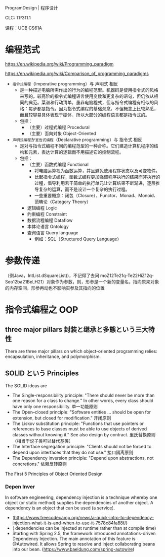 ProgramDesign | 程序设计

CLC: TP311.1

课程：UCB CS61A

# 编程范式

https://en.wikipedia.org/wiki/Programming_paradigm

https://en.wikipedia.org/wiki/Comparison_of_programming_paradigms

- `指令式编程`（Imperative programming）与 声明式 相反
    - 是一种描述电脑所需作出的行为的编程范型。机器码是使用指令式的风格来写的。较高阶的指令式编程语言使用变数和更复杂的语句，但仍依从相同的典范。菜谱和行动清单，虽非电脑程式，但与指令式编程有相似的风格：每步都是指令。因为指令式编程的基础观念，不但概念上比较熟悉，而且较容易具体表现于硬体，所以大部分的编程语言都是指令式的。
    - 包括：
        - （主要）过程式编程 Procedural
        - （主要）面向对象 Object-Oriented
- `声明式编程`か`宣告式编程`（Declarative programming）与 指令式 相反
    - 是对与指令式编程不同的编程范型的一种合称。它们建造计算机程序的结构和元素，表达计算的逻辑而不用描述它的控制流程。
    - 包括：
        - （主要）函数式编程 Functional
            - 将电脑运算视为函数运算，并且避免使用程序状态以及可变物件。
            - 比起指令式编程，函数式编程更加强调程序执行的结果而非执行的过程，倡导利用若干简单的执行单元让计算结果不断渐进，逐层推导复杂的运算，而不是设计一个复杂的执行过程。
            - 一些重要概念：闭包（Closure）、Functor、Monad、Monoid、范畴论（Category Theory）
        - 逻辑编程 Logic
        - 约束编程 Constraint
        - 数据流程编程 Dataflow
        - 本体论语言 Ontology
        - 查询语言 Query language
            - 例如：SQL（Structured Query Language）

# 参数传递

（例Java，IntList.dSquareList()，不记得了去问 moZ12Te21q-Te22HiZ12q-Seo12ba21BeLH21）对象作为参数，则，形参是一个新的变量名，指向原来对象的内存空间，形参再动也不影响实参及其指向的位置

# 指令式编程之 OOP

## three major pillars 封装と继承と多態という三大特性

There are three major pillars on which object-oriented programming relies: encapsulation, inheritance, and polymorphism.

## SOLID という Principles

The SOLID ideas are

- The Single-responsibility principle: "There should never be more than one reason for a class to change." In other words, every class should have only one responsibility. 单一功能原则
- The Open–closed principle: "Software entities ... should be open for extension, but closed for modification." 开闭原则
- The Liskov substitution principle: "Functions that use pointers or references to base classes must be able to use objects of derived classes without knowing it." See also design by contract. 里氏替换原则（相当于说子类可以替代基类）
- The Interface segregation principle: "Clients should not be forced to depend upon interfaces that they do not use." 接口隔离原则
- The Dependency inversion principle: "Depend upon abstractions, not concretions." 依赖反转原则

The First 5 Principles of Object Oriented Design

### Depen Inver

In software engineering, dependency injection is a technique whereby one object (or static method) supplies the dependencies of another object. A dependency is an object that can be used (a service).

- (https://www.freecodecamp.org/news/a-quick-intro-to-dependency-injection-what-it-is-and-when-to-use-it-7578c84fa88f/)
- ( dependencies can be injected at runtime rather than at compile time)
- Starting with Spring 2.5, the framework introduced annotations-driven Dependency Injection. The main annotation of this feature is @Autowired. It allows Spring to resolve and inject collaborating beans into our bean. (https://www.baeldung.com/spring-autowire)

